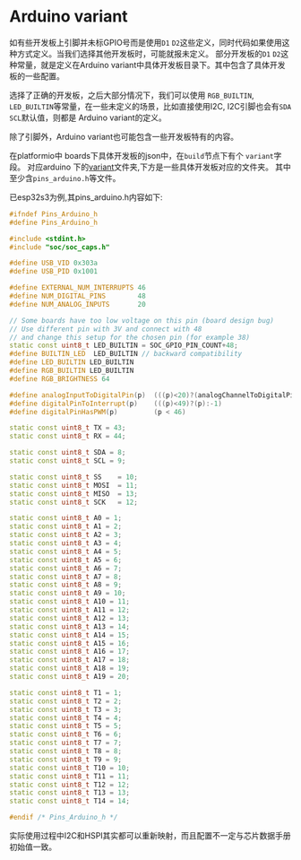 # Arduino variant

如有些开发板上引脚并未标GPIO号而是使用`D1` `D2`这些定义，同时代码如果使用这种方式定义。当我们选择其他开发板时，可能就报未定义。
部分开发板的`D1` `D2`这种常量，就是定义在Arduino variant中具体开发板目录下。其中包含了具体开发板的一些配置。

选择了正确的开发板，之后大部分情况下，我们可以使用 `RGB_BUILTIN`, `LED_BUILTIN`等常量，在一些未定义的场景，比如直接使用I2C,
I2C引脚也会有`SDA` `SCL`默认值，则都是 Arduino variant的定义。

除了引脚外，Arduino variant也可能包含一些开发板特有的内容。

在platformio中 boards下具体开发板的json中，在`build`节点下有个 `variant`字段。
对应arduino 下的[variant](https://github.com/espressif/arduino-esp32/tree/master/variants)文件夹,下方是一些具体开发板对应的文件夹。
其中至少含`pins_arduino.h`等文件。


已esp32s3为例,其pins_arduino.h内容如下:

```C++
#ifndef Pins_Arduino_h
#define Pins_Arduino_h

#include <stdint.h>
#include "soc/soc_caps.h"

#define USB_VID 0x303a
#define USB_PID 0x1001

#define EXTERNAL_NUM_INTERRUPTS 46
#define NUM_DIGITAL_PINS        48
#define NUM_ANALOG_INPUTS       20

// Some boards have too low voltage on this pin (board design bug)
// Use different pin with 3V and connect with 48
// and change this setup for the chosen pin (for example 38)
static const uint8_t LED_BUILTIN = SOC_GPIO_PIN_COUNT+48;
#define BUILTIN_LED  LED_BUILTIN // backward compatibility
#define LED_BUILTIN LED_BUILTIN
#define RGB_BUILTIN LED_BUILTIN
#define RGB_BRIGHTNESS 64

#define analogInputToDigitalPin(p)  (((p)<20)?(analogChannelToDigitalPin(p)):-1)
#define digitalPinToInterrupt(p)    (((p)<49)?(p):-1)
#define digitalPinHasPWM(p)         (p < 46)

static const uint8_t TX = 43;
static const uint8_t RX = 44;

static const uint8_t SDA = 8;
static const uint8_t SCL = 9;

static const uint8_t SS    = 10;
static const uint8_t MOSI  = 11;
static const uint8_t MISO  = 13;
static const uint8_t SCK   = 12;

static const uint8_t A0 = 1;
static const uint8_t A1 = 2;
static const uint8_t A2 = 3;
static const uint8_t A3 = 4;
static const uint8_t A4 = 5;
static const uint8_t A5 = 6;
static const uint8_t A6 = 7;
static const uint8_t A7 = 8;
static const uint8_t A8 = 9;
static const uint8_t A9 = 10;
static const uint8_t A10 = 11;
static const uint8_t A11 = 12;
static const uint8_t A12 = 13;
static const uint8_t A13 = 14;
static const uint8_t A14 = 15;
static const uint8_t A15 = 16;
static const uint8_t A16 = 17;
static const uint8_t A17 = 18;
static const uint8_t A18 = 19;
static const uint8_t A19 = 20;

static const uint8_t T1 = 1;
static const uint8_t T2 = 2;
static const uint8_t T3 = 3;
static const uint8_t T4 = 4;
static const uint8_t T5 = 5;
static const uint8_t T6 = 6;
static const uint8_t T7 = 7;
static const uint8_t T8 = 8;
static const uint8_t T9 = 9;
static const uint8_t T10 = 10;
static const uint8_t T11 = 11;
static const uint8_t T12 = 12;
static const uint8_t T13 = 13;
static const uint8_t T14 = 14;

#endif /* Pins_Arduino_h */
```

实际使用过程中I2C和HSPI其实都可以重新映射，而且配置不一定与芯片数据手册初始值一致。